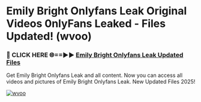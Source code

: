 # Emily Bright Onlyfans Leak Original Videos 0nlyFans Leaked - Files Updated! (wvoo)

<h3>🔴 CLICK HERE 🌐==►► <a href="https://tinyurl.com/x26r9saj" rel="nofollow">Emily Bright Onlyfans Leak Updated Files</a></h3>

Get Emily Bright Onlyfans Leak and all content. Now you can access all videos and pictures of Emily Bright Onlyfans Leak. New Updated Files 2025!

[![wvoo](https://i.imgur.com/LkgZPqh.gif)](https://tinyurl.com/x26r9saj)
